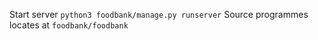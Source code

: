 Start server
`python3 foodbank/manage.py runserver`
Source programmes locates at `foodbank/foodbank`
